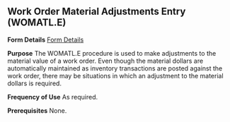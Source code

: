 ## Work Order Material Adjustments Entry (WOMATL.E)
<PageHeader />

**Form Details**
[Form Details](../WOMATL-E-1/README.md)

**Purpose**
The WOMATL.E procedure is used to make adjustments to the material value of a
work order. Even though the material dollars are automatically maintained as
inventory transactions are posted against the work order, there may be
situations in which an adjustment to the material dollars is required.

**Frequency of Use**
As required.

**Prerequisites**
None.

<badge text= "Version 8.10.57 " vertical="middle" />

<PageFooter />
